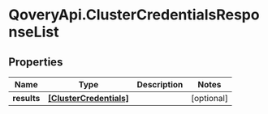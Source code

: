 # QoveryApi.ClusterCredentialsResponseList

## Properties

Name | Type | Description | Notes
------------ | ------------- | ------------- | -------------
**results** | [**[ClusterCredentials]**](ClusterCredentials.md) |  | [optional] 


